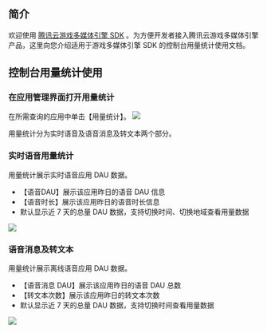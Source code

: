## 简介
欢迎使用 [腾讯云游戏多媒体引擎 SDK](https://cloud.tencent.com/product/tmg?idx=1) 。为方便开发者接入腾讯云游戏多媒体引擎产品，这里向您介绍适用于游戏多媒体引擎 SDK 的控制台用量统计使用文档。

## 控制台用量统计使用

### 在应用管理界面打开用量统计

在所需查询的应用中单击【用量统计】。
![](https://main.qcloudimg.com/raw/9e78b27c75b9bfcd2ce02ae1d02b7046.png)

用量统计分为实时语音及语音消息及转文本两个部分。

### 实时语音用量统计

用量统计展示实时语音应用 DAU 数据。
- 【语音DAU】展示该应用昨日的语音 DAU 信息
- 【语音时长】展示该应用昨日的语音时长信息
- 默认显示近 7 天的总量 DAU 数据，支持切换时间、切换地域查看用量数据

![](https://main.qcloudimg.com/raw/253d685c385299737ccf3a741242fa01.png)

### 语音消息及转文本
用量统计展示离线语音应用 DAU 数据。
- 【语音消息 DAU】展示该应用昨日的语音 DAU 总数
- 【转文本次数】展示该应用昨日的转文本次数
- 默认显示近 7 天的总量 DAU 数据，支持切换时间查看用量数据

![](https://main.qcloudimg.com/raw/68d9a225648748371554228c7a9cb49c.png)
